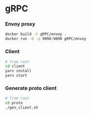 # gRPC


### Envoy proxy

```sh
docker build -t gRPC/envoy .
docker run -d -p 9090:9090 gRPC/envoy
```
### Client

```sh
# from root
cd client
yarn install
yarn start
```

### Generate proto client
```sh
# from root
cd proto 
./gen_client.sh
```
